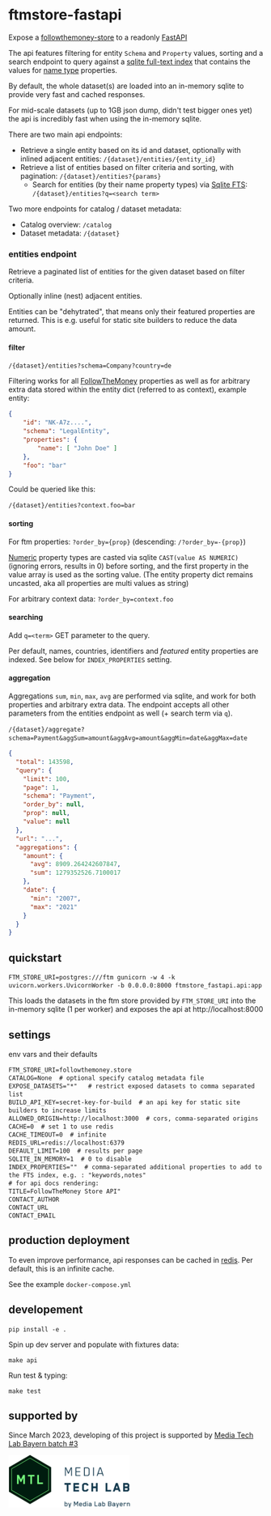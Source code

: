 # ftmstore-fastapi

Expose a [followthemoney-store](https://github.com/alephdata/followthemoney-store) to a readonly [FastAPI](https://fastapi.tiangolo.com/)

The api features filtering for entity `Schema` and `Property` values, sorting and a search endpoint to query against a [sqlite full-text index](https://www.sqlite.org/fts5.html) that contains the values for [name type](https://alephdata.github.io/followthemoney/explorer/types/name/) properties.

By default, the whole dataset(s) are loaded into an in-memory sqlite to provide very fast and cached responses.

For mid-scale datasets (up to 1GB json dump, didn't test bigger ones yet) the api is incredibly fast when using the in-memory sqlite.

There are two main api endpoints:

* Retrieve a single entity based on its id and dataset, optionally with inlined
  adjacent entities: `/{dataset}/entities/{entity_id}`
* Retrieve a list of entities based on filter criteria and sorting, with
  pagination: `/{dataset}/entities?{params}`
    * Search for entities (by their name property types) via
      [Sqlite FTS](https://www.sqlite.org/fts5.html): `/{dataset}/entities?q=<search term>`

Two more endpoints for catalog / dataset metadata:

* Catalog overview: `/catalog`
* Dataset metadata: `/{dataset}`

### entities endpoint

Retrieve a paginated list of entities for the given dataset based on filter
criteria.

Optionally inline (nest) adjacent entities.

Entities can be "dehytrated", that means only their featured properties are
returned. This is e.g. useful for static site builders to reduce the data
amount.

#### filter

`/{dataset}/entities?schema=Company?country=de`

Filtering works for all [FollowTheMoney](https://alephdata.github.io/followthemoney/explorer/)
properties as well as for arbitrary extra data stored within the entity
dict (referred to as context), example entity:

```json
{
    "id": "NK-A7z....",
    "schema": "LegalEntity",
    "properties": {
        "name": [ "John Doe" ]
    },
    "foo": "bar"
}
```

Could be queried like this:

`/{dataset}/entities?context.foo=bar`

#### sorting

For ftm properties:  `?order_by={prop}` (descending: `/?order_by=-{prop}`)

[Numeric](https://alephdata.github.io/followthemoney/explorer/types/number/#content)
property types are casted via sqlite `CAST(value AS NUMERIC)` (ignoring
errors, results in 0) before sorting, and the first property in the value
array is used as the sorting value. (The entity property dict remains
uncasted, aka all properties are multi values as string)

For arbitrary context data: `?order_by=context.foo`

#### searching

Add `q=<term>` GET parameter to the query.

Per default, names, countries, identifiers and *featured* entity properties are
indexed. See below for `INDEX_PROPERTIES` setting.

#### aggregation

Aggregations `sum`, `min`, `max`, `avg` are performed via sqlite, and work for
both properties and arbitrary extra data. The endpoint accepts all other
parameters from the entities endpoint as well (+ search term via `q`).

`/{dataset}/aggregate?schema=Payment&aggSum=amount&aggAvg=amount&aggMin=date&aggMax=date`

```json
{
  "total": 143598,
  "query": {
    "limit": 100,
    "page": 1,
    "schema": "Payment",
    "order_by": null,
    "prop": null,
    "value": null
  },
  "url": "...",
  "aggregations": {
    "amount": {
      "avg": 8909.264242607847,
      "sum": 1279352526.7100017
    },
    "date": {
      "min": "2007",
      "max": "2021"
    }
  }
}
```


## quickstart

    FTM_STORE_URI=postgres:///ftm gunicorn -w 4 -k uvicorn.workers.UvicornWorker -b 0.0.0.0:8000 ftmstore_fastapi.api:app

This loads the datasets in the ftm store provided by `FTM_STORE_URI` into the in-memory sqlite (1 per worker) and exposes the api at http://localhost:8000

## settings

env vars and their defaults

```
FTM_STORE_URI=followthemoney.store
CATALOG=None  # optional specify catalog metadata file
EXPOSE_DATASETS="*"   # restrict exposed datasets to comma separated list
BUILD_API_KEY=secret-key-for-build  # an api key for static site builders to increase limits
ALLOWED_ORIGIN=http://localhost:3000  # cors, comma-separated origins
CACHE=0  # set 1 to use redis
CACHE_TIMEOUT=0  # infinite
REDIS_URL=redis://localhost:6379
DEFAULT_LIMIT=100  # results per page
SQLITE_IN_MEMORY=1  # 0 to disable
INDEX_PROPERTIES=""  # comma-separated additional properties to add to the FTS index, e.g. : "keywords,notes"
# for api docs rendering:
TITLE=FollowTheMoney Store API"
CONTACT_AUTHOR
CONTACT_URL
CONTACT_EMAIL
```

## production deployment

To even improve performance, api responses can be cached in [redis](https://redis.io/). Per default, this is an infinite cache.

See the example `docker-compose.yml`

## developement

    pip install -e .

Spin up dev server and populate with fixtures data:

    make api

Run test & typing:

    make test

## supported by

Since March 2023, developing of this project is supported by
[Media Tech Lab Bayern batch #3](https://github.com/media-tech-lab)

<a href="https://www.media-lab.de/en/programs/media-tech-lab">
    <img src="https://raw.githubusercontent.com/media-tech-lab/.github/main/assets/mtl-powered-by.png" width="240" title="Media Tech Lab powered by logo">
</a>



